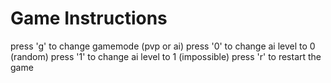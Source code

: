 # Game Instructions
press 'g' to change gamemode (pvp or ai)
press '0' to change ai level to 0 (random)
press '1' to change ai level to 1 (impossible)
press 'r' to restart the game
